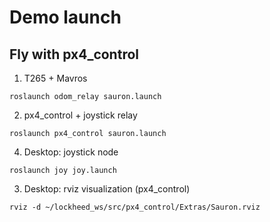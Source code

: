 # Demo launch

## Fly with px4_control

1) T265 + Mavros
```
roslaunch odom_relay sauron.launch
```


2) px4_control + joystick relay
```
roslaunch px4_control sauron.launch
```

4) Desktop: joystick node

```
roslaunch joy joy.launch
```

3) Desktop: rviz visualization (px4_control)

```
rviz -d ~/lockheed_ws/src/px4_control/Extras/Sauron.rviz
```
